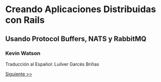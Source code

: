 # Creando Aplicaciones Distribuidas con Rails

## Usando Protocol Buffers, NATS y RabbitMQ

### Kevin Watson

Traducción al Español: Luilver Garcés Briñas

[Siguiente >>](001-preface.es.md)
